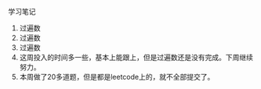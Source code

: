 学习笔记
1. 过遍数
2. 过遍数
3. 过遍数
4. 这周投入的时间多一些，基本上能跟上，但是过遍数还是没有完成。下周继续努力。
5. 本周做了20多道题，但是都是leetcode上的，就不全部提交了。